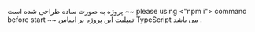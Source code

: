 پروژه به صورت ساده طراحی شده است 
                                                                                                                                                ~~ please using <"npm i"> command before start
~~ تمپلیت این پروژه بر اساس TypeScript می باشد .
